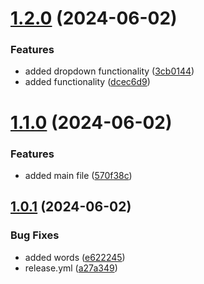 # [1.2.0](https://github.com/devKirkCartano/release-demo/compare/v1.1.0...v1.2.0) (2024-06-02)


### Features

* added dropdown functionality ([3cb0144](https://github.com/devKirkCartano/release-demo/commit/3cb01444d45ab065649fa7d5de97348eb5ad6e36))
* added functionality ([dcec6d9](https://github.com/devKirkCartano/release-demo/commit/dcec6d91d4f6dc77eda6b018ade552298737b221))

# [1.1.0](https://github.com/devKirkCartano/release-demo/compare/v1.0.1...v1.1.0) (2024-06-02)


### Features

* added main file ([570f38c](https://github.com/devKirkCartano/release-demo/commit/570f38c154476efd2e513ef55fca0f937aef34bb))

## [1.0.1](https://github.com/devKirkCartano/release-demo/compare/v1.0.0...v1.0.1) (2024-06-02)


### Bug Fixes

* added words ([e622245](https://github.com/devKirkCartano/release-demo/commit/e622245f6982f2ffa70d315bfe5642257f409a93))
* release.yml ([a27a349](https://github.com/devKirkCartano/release-demo/commit/a27a349ca9f79ca8731ecd267c933eb5cecdb4d6))

